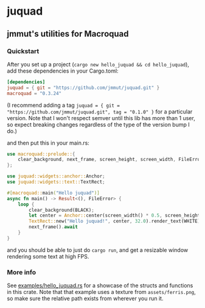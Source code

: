 # juquad
## jmmut's utilities for Macroquad

### Quickstart

After you set up a project (`cargo new hello_juquad && cd hello_juquad`), add these dependencies in your Cargo.toml:
```toml
[dependencies]
juquad = { git = "https://github.com/jmmut/juquad.git" }
macroquad = "0.3.24"
```
(I recommend adding a tag `juquad = { git = "https://github.com/jmmut/juquad.git", tag = "0.1.0" }` for a particular version. Note that I won't respect semver until this lib has more than 1 user, so expect breaking changes regardless of the type of the version bump I do.)

and then put this in your main.rs:
```rust
use macroquad::prelude::{
    clear_background, next_frame, screen_height, screen_width, FileError, BLACK, WHITE,
};

use juquad::widgets::anchor::Anchor;
use juquad::widgets::text::TextRect;

#[macroquad::main("Hello juquad")]
async fn main() -> Result<(), FileError> {
    loop {
        clear_background(BLACK);
        let center = Anchor::center(screen_width() * 0.5, screen_height() * 0.5);
        TextRect::new("Hello juquad!", center, 32.0).render_text(WHITE);
        next_frame().await
    }
}
```

and you should be able to just do `cargo run`, and get a resizable window rendering some text at high FPS.

### More info

See [examples/hello_juquad.rs](examples/hello_juquad.rs) for a showcase of the structs and functions in this crate. Note that that example uses a texture from `assets/ferris.png`, so make sure the relative path exists from wherever you run it.
